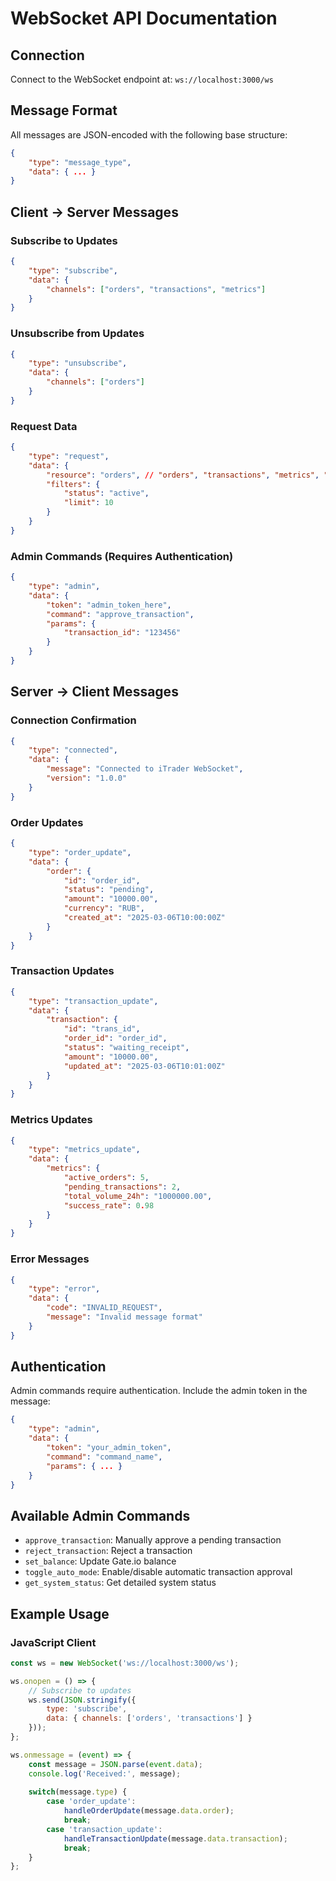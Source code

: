 # WebSocket API Documentation

## Connection

Connect to the WebSocket endpoint at: `ws://localhost:3000/ws`

## Message Format

All messages are JSON-encoded with the following base structure:

```json
{
    "type": "message_type",
    "data": { ... }
}
```

## Client -> Server Messages

### Subscribe to Updates

```json
{
    "type": "subscribe",
    "data": {
        "channels": ["orders", "transactions", "metrics"]
    }
}
```

### Unsubscribe from Updates

```json
{
    "type": "unsubscribe",
    "data": {
        "channels": ["orders"]
    }
}
```

### Request Data

```json
{
    "type": "request",
    "data": {
        "resource": "orders", // "orders", "transactions", "metrics", "status"
        "filters": {
            "status": "active",
            "limit": 10
        }
    }
}
```

### Admin Commands (Requires Authentication)

```json
{
    "type": "admin",
    "data": {
        "token": "admin_token_here",
        "command": "approve_transaction",
        "params": {
            "transaction_id": "123456"
        }
    }
}
```

## Server -> Client Messages

### Connection Confirmation

```json
{
    "type": "connected",
    "data": {
        "message": "Connected to iTrader WebSocket",
        "version": "1.0.0"
    }
}
```

### Order Updates

```json
{
    "type": "order_update",
    "data": {
        "order": {
            "id": "order_id",
            "status": "pending",
            "amount": "10000.00",
            "currency": "RUB",
            "created_at": "2025-03-06T10:00:00Z"
        }
    }
}
```

### Transaction Updates

```json
{
    "type": "transaction_update",
    "data": {
        "transaction": {
            "id": "trans_id",
            "order_id": "order_id",
            "status": "waiting_receipt",
            "amount": "10000.00",
            "updated_at": "2025-03-06T10:01:00Z"
        }
    }
}
```

### Metrics Updates

```json
{
    "type": "metrics_update",
    "data": {
        "metrics": {
            "active_orders": 5,
            "pending_transactions": 2,
            "total_volume_24h": "1000000.00",
            "success_rate": 0.98
        }
    }
}
```

### Error Messages

```json
{
    "type": "error",
    "data": {
        "code": "INVALID_REQUEST",
        "message": "Invalid message format"
    }
}
```

## Authentication

Admin commands require authentication. Include the admin token in the message:

```json
{
    "type": "admin",
    "data": {
        "token": "your_admin_token",
        "command": "command_name",
        "params": { ... }
    }
}
```

## Available Admin Commands

- `approve_transaction`: Manually approve a pending transaction
- `reject_transaction`: Reject a transaction
- `set_balance`: Update Gate.io balance
- `toggle_auto_mode`: Enable/disable automatic transaction approval
- `get_system_status`: Get detailed system status

## Example Usage

### JavaScript Client

```javascript
const ws = new WebSocket('ws://localhost:3000/ws');

ws.onopen = () => {
    // Subscribe to updates
    ws.send(JSON.stringify({
        type: 'subscribe',
        data: { channels: ['orders', 'transactions'] }
    }));
};

ws.onmessage = (event) => {
    const message = JSON.parse(event.data);
    console.log('Received:', message);
    
    switch(message.type) {
        case 'order_update':
            handleOrderUpdate(message.data.order);
            break;
        case 'transaction_update':
            handleTransactionUpdate(message.data.transaction);
            break;
    }
};
```